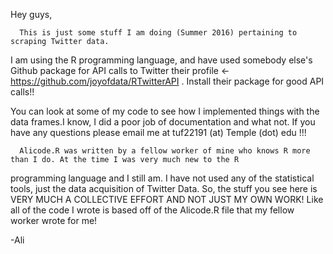 Hey guys,

      This is just some stuff I am doing (Summer 2016) pertaining to scraping Twitter data. 
I am using the R programming language, and have used somebody else's Github package for API calls
to Twitter their profile <- https://github.com/joyofdata/RTwitterAPI . Install their package for good API calls!!

You can look at some of my code to see how I implemented things with the data frames.I know, I did a poor job of documentation 
and what not. If you have any questions please email me at tuf22191 (at) Temple (dot) edu !!!

      Alicode.R was written by a fellow worker of mine who knows R more than I do. At the time I was very much new to the R 
programming language and I still am. I have not used any of the statistical tools, just the data acquisition of Twitter Data. 
So, the stuff you see here is VERY MUCH A COLLECTIVE EFFORT AND NOT JUST MY OWN WORK! Like all of the code I wrote is based 
off of the Alicode.R file that my fellow worker wrote for me!


-Ali